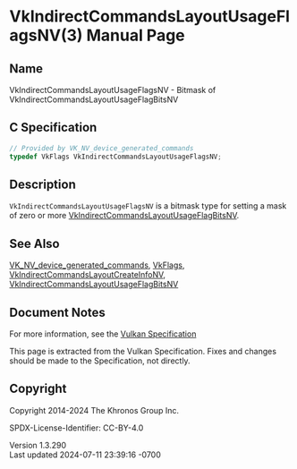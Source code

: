 # VkIndirectCommandsLayoutUsageFlagsNV(3) Manual Page

## Name

VkIndirectCommandsLayoutUsageFlagsNV - Bitmask of
VkIndirectCommandsLayoutUsageFlagBitsNV



## <a href="#_c_specification" class="anchor"></a>C Specification

``` c
// Provided by VK_NV_device_generated_commands
typedef VkFlags VkIndirectCommandsLayoutUsageFlagsNV;
```

## <a href="#_description" class="anchor"></a>Description

`VkIndirectCommandsLayoutUsageFlagsNV` is a bitmask type for setting a
mask of zero or more
[VkIndirectCommandsLayoutUsageFlagBitsNV](https://registry.khronos.org/vulkan/specs/1.3-extensions/man/html/VkIndirectCommandsLayoutUsageFlagBitsNV.html).

## <a href="#_see_also" class="anchor"></a>See Also

[VK_NV_device_generated_commands](https://registry.khronos.org/vulkan/specs/1.3-extensions/man/html/VK_NV_device_generated_commands.html),
[VkFlags](https://registry.khronos.org/vulkan/specs/1.3-extensions/man/html/VkFlags.html),
[VkIndirectCommandsLayoutCreateInfoNV](https://registry.khronos.org/vulkan/specs/1.3-extensions/man/html/VkIndirectCommandsLayoutCreateInfoNV.html),
[VkIndirectCommandsLayoutUsageFlagBitsNV](https://registry.khronos.org/vulkan/specs/1.3-extensions/man/html/VkIndirectCommandsLayoutUsageFlagBitsNV.html)

## <a href="#_document_notes" class="anchor"></a>Document Notes

For more information, see the <a
href="https://registry.khronos.org/vulkan/specs/1.3-extensions/html/vkspec.html#VkIndirectCommandsLayoutUsageFlagsNV"
target="_blank" rel="noopener">Vulkan Specification</a>

This page is extracted from the Vulkan Specification. Fixes and changes
should be made to the Specification, not directly.

## <a href="#_copyright" class="anchor"></a>Copyright

Copyright 2014-2024 The Khronos Group Inc.

SPDX-License-Identifier: CC-BY-4.0

Version 1.3.290  
Last updated 2024-07-11 23:39:16 -0700
